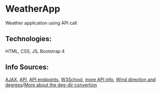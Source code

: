 # WeatherApp
Weather application using API call

## Technologies:
HTML, CSS, JS, Bootstrap 4

## Info Sources:
[AJAX](https://www.w3schools.com/js/js_ajax_intro.asp), [API](https://medium.com/swlh/api-for-dummies-232a5a48f950), [API endpoints](https://smartbear.com/learn/performance-monitoring/api-endpoints/), [W3School](https://www.w3schools.com/), [more API info](https://developers.google.com/webmaster-tools/), [Wind direction and degrees](http://snowfence.umn.edu/Components/winddirectionanddegrees.htm)/[More about the deg-dir convertion](https://stackoverflow.com/questions/7490660/converting-wind-direction-in-angles-to-text-words)
